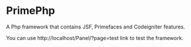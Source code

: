 PrimePhp
============

A Php framework that contains JSF, Primefaces and Codeigniter features.

You can use http://localhost/Panel/?page=test link to test the framework.
